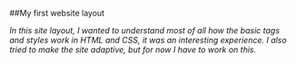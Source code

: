 ##My first website layout

*In this site layout, I wanted to understand most of all how the basic tags and styles work in HTML and CSS, it was an interesting experience. I also tried to make the site adaptive, but for now I have to work on this.*
